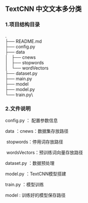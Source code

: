 ## TextCNN 中文文本多分类

### 1.项目结构目录

. \
├── README.md\
├── config.py\
├── data\
│   ├── cnews\
│   ├── stopwords\
│   └── wordVectors\
├── dataset.py\
├── main.py\
├── model\
├── model.py\
└── train.py\

### 2.文件说明

config.py ： 配置参数信息

data  ：cnews：数据集存放路径

​			  stopwords：停用词存放路径

​              wordsVectors：预训练词向量存放路径

dataset.py ：数据预处理

model.py ：TextCNN模型搭建

train.py ：模型训练

model : 训练好的模型保存路径

### 

